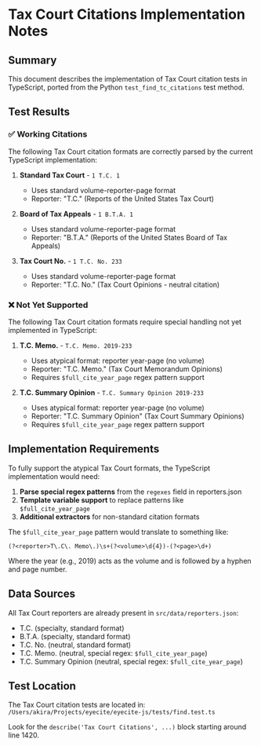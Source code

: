 # Tax Court Citations Implementation Notes

## Summary

This document describes the implementation of Tax Court citation tests in TypeScript, ported from the Python `test_find_tc_citations` test method.

## Test Results

### ✅ Working Citations

The following Tax Court citation formats are correctly parsed by the current TypeScript implementation:

1. **Standard Tax Court** - `1 T.C. 1`
   - Uses standard volume-reporter-page format
   - Reporter: "T.C." (Reports of the United States Tax Court)

2. **Board of Tax Appeals** - `1 B.T.A. 1`
   - Uses standard volume-reporter-page format
   - Reporter: "B.T.A." (Reports of the United States Board of Tax Appeals)

3. **Tax Court No.** - `1 T.C. No. 233`
   - Uses standard volume-reporter-page format
   - Reporter: "T.C. No." (Tax Court Opinions - neutral citation)

### ❌ Not Yet Supported

The following Tax Court citation formats require special handling not yet implemented in TypeScript:

1. **T.C. Memo.** - `T.C. Memo. 2019-233`
   - Uses atypical format: reporter year-page (no volume)
   - Reporter: "T.C. Memo." (Tax Court Memorandum Opinions)
   - Requires `$full_cite_year_page` regex pattern support

2. **T.C. Summary Opinion** - `T.C. Summary Opinion 2019-233`
   - Uses atypical format: reporter year-page (no volume)
   - Reporter: "T.C. Summary Opinion" (Tax Court Summary Opinions)
   - Requires `$full_cite_year_page` regex pattern support

## Implementation Requirements

To fully support the atypical Tax Court formats, the TypeScript implementation would need:

1. **Parse special regex patterns** from the `regexes` field in reporters.json
2. **Template variable support** to replace patterns like `$full_cite_year_page`
3. **Additional extractors** for non-standard citation formats

The `$full_cite_year_page` pattern would translate to something like:
```regex
(?<reporter>T\.C\. Memo\.)\s+(?<volume>\d{4})-(?<page>\d+)
```

Where the year (e.g., 2019) acts as the volume and is followed by a hyphen and page number.

## Data Sources

All Tax Court reporters are already present in `src/data/reporters.json`:
- T.C. (specialty, standard format)
- B.T.A. (specialty, standard format)
- T.C. No. (neutral, standard format)
- T.C. Memo. (neutral, special regex: `$full_cite_year_page`)
- T.C. Summary Opinion (neutral, special regex: `$full_cite_year_page`)

## Test Location

The Tax Court citation tests are located in:
`/Users/akira/Projects/eyecite/eyecite-js/tests/find.test.ts`

Look for the `describe('Tax Court Citations', ...)` block starting around line 1420.